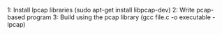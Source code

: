 1: Install lpcap libraries (sudo apt-get install libpcap-dev)
2: Write pcap-based program
3: Build using the pcap library (gcc file.c -o executable -lpcap)
